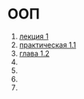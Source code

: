 # ООП
1. [лекция 1](https://github.com/Masha426342/-/blob/main/лекция.ipynb)
2. [практическая 1.1](https://github.com/Masha426342/-/blob/main/1_1.ipynb )
3. [глава 1.2](https://github.com/Masha426342/-/blob/main/1_2.ipynb )
4. []()
5. []()
6. []()
7. []()
